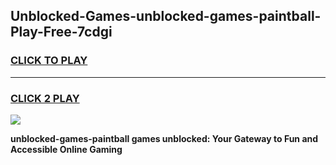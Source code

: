 
## Unblocked-Games-unblocked-games-paintball-Play-Free-7cdgi
<h3>
<a href="https://premium76.site?title=unblocked-games-paintball&ref=23A">CLICK TO PLAY</a></h3>
<hr>

<h3>
<a href="https://premium76.site?title=unblocked-games-paintball&ref=23A">CLICK 2 PLAY</a>
  
</h3>

<a href="https://premium76.site?title=unblocked-games-paintball&ref=23A"><img src="https://clearcache.store/games.png"></a>


**unblocked-games-paintball games unblocked: Your Gateway to Fun and Accessible Online Gaming**
